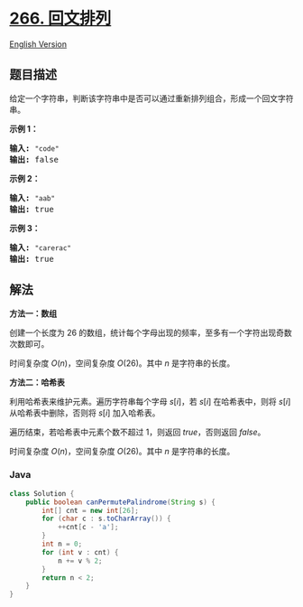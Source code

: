 # [266. 回文排列](https://leetcode.cn/problems/palindrome-permutation)

[English Version](/solution/0200-0299/0266.Palindrome%20Permutation/README_EN.md)

## 题目描述

<!-- 这里写题目描述 -->

<p>给定一个字符串，判断该字符串中是否可以通过重新排列组合，形成一个回文字符串。</p>

<p><strong>示例 1：</strong></p>

<pre><strong>输入:</strong> <code>&quot;code&quot;</code>
<strong>输出:</strong> false</pre>

<p><strong>示例 2：</strong></p>

<pre><strong>输入:</strong> <code>&quot;aab&quot;</code>
<strong>输出:</strong> true</pre>

<p><strong>示例 3：</strong></p>

<pre><strong>输入:</strong> <code>&quot;carerac&quot;</code>
<strong>输出:</strong> true</pre>

## 解法

**方法一：数组**

创建一个长度为 $26$ 的数组，统计每个字母出现的频率，至多有一个字符出现奇数次数即可。

时间复杂度 $O(n)$，空间复杂度 $O(26)$。其中 $n$ 是字符串的长度。

**方法二：哈希表**

利用哈希表来维护元素。遍历字符串每个字母 $s[i]$，若 $s[i]$ 在哈希表中，则将 $s[i]$ 从哈希表中删除，否则将 $s[i]$ 加入哈希表。

遍历结束，若哈希表中元素个数不超过 $1$，则返回 $true$，否则返回 $false$。

时间复杂度 $O(n)$，空间复杂度 $O(26)$。其中 $n$ 是字符串的长度。

### **Java**

```java
class Solution {
    public boolean canPermutePalindrome(String s) {
        int[] cnt = new int[26];
        for (char c : s.toCharArray()) {
            ++cnt[c - 'a'];
        }
        int n = 0;
        for (int v : cnt) {
            n += v % 2;
        }
        return n < 2;
    }
}
```
